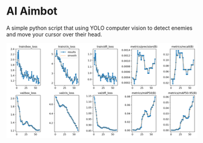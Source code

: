 # AI Aimbot

A simple python script that using YOLO computer
vision to detect enemies and move your cursor over
their head. 

![Results](results.png)
